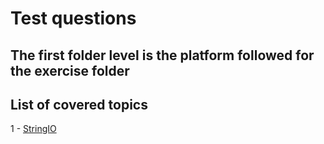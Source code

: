 # Test questions

## The first folder level is the platform followed for the exercise folder

## List of covered topics

1 - [StringIO](https://docs.python.org/3/library/io.html)
